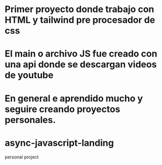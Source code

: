 # Primer proyecto donde trabajo con HTML y tailwind pre procesador de css
# El main o archivo JS fue creado con una api donde se descargan videos de youtube
# En general e aprendido mucho y seguire creando proyectos personales.

# async-javascript-landing
personal project
